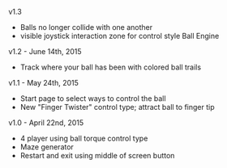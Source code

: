 v1.3
- Balls no longer collide with one another
- visible joystick interaction zone for control style Ball Engine

v1.2 - June 14th, 2015
- Track where your ball has been with colored ball trails

v1.1 - May 24th, 2015
- Start page to select ways to control the ball
- New "Finger Twister" control type; attract ball to finger tip

v1.0 - April 22nd, 2015
- 4 player using ball torque control type
- Maze generator
- Restart and exit using middle of screen button